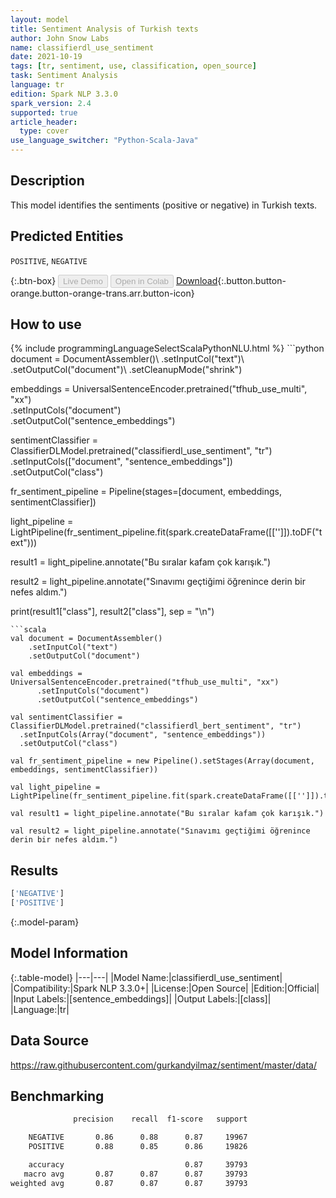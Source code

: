 ```yaml
---
layout: model
title: Sentiment Analysis of Turkish texts
author: John Snow Labs
name: classifierdl_use_sentiment
date: 2021-10-19
tags: [tr, sentiment, use, classification, open_source]
task: Sentiment Analysis
language: tr
edition: Spark NLP 3.3.0
spark_version: 2.4
supported: true
article_header:
  type: cover
use_language_switcher: "Python-Scala-Java"
---
```


## Description

This model identifies the sentiments (positive or negative) in Turkish texts.

## Predicted Entities

`POSITIVE`, `NEGATIVE`

{:.btn-box}
<button class="button button-orange" disabled>Live Demo</button>
<button class="button button-orange" disabled>Open in Colab</button>
[Download](https://s3.amazonaws.com/auxdata.johnsnowlabs.com/public/models/classifierdl_use_sentiment_tr_3.3.0_2.4_1634634525008.zip){:.button.button-orange.button-orange-trans.arr.button-icon}

## How to use



<div class="tabs-box" markdown="1">
{% include programmingLanguageSelectScalaPythonNLU.html %}
```python
document = DocumentAssembler()\
    .setInputCol("text")\
    .setOutputCol("document")\
    .setCleanupMode("shrink")

embeddings = UniversalSentenceEncoder.pretrained("tfhub_use_multi", "xx") \
      .setInputCols("document") \
      .setOutputCol("sentence_embeddings")

sentimentClassifier = ClassifierDLModel.pretrained("classifierdl_use_sentiment", "tr") \
  .setInputCols(["document", "sentence_embeddings"]) \
  .setOutputCol("class")

fr_sentiment_pipeline = Pipeline(stages=[document, embeddings, sentimentClassifier])

light_pipeline = LightPipeline(fr_sentiment_pipeline.fit(spark.createDataFrame([['']]).toDF("text")))

result1 = light_pipeline.annotate("Bu sıralar kafam çok karışık.")

result2 = light_pipeline.annotate("Sınavımı geçtiğimi öğrenince derin bir nefes aldım.")

print(result1["class"], result2["class"], sep = "\n")
```
```scala
val document = DocumentAssembler()
    .setInputCol("text")
    .setOutputCol("document")

val embeddings = UniversalSentenceEncoder.pretrained("tfhub_use_multi", "xx")
      .setInputCols("document")
      .setOutputCol("sentence_embeddings")

val sentimentClassifier = ClassifierDLModel.pretrained("classifierdl_bert_sentiment", "tr")
  .setInputCols(Array("document", "sentence_embeddings"))
  .setOutputCol("class")

val fr_sentiment_pipeline = new Pipeline().setStages(Array(document, embeddings, sentimentClassifier))

val light_pipeline = LightPipeline(fr_sentiment_pipeline.fit(spark.createDataFrame([['']]).toDF("text")))

val result1 = light_pipeline.annotate("Bu sıralar kafam çok karışık.")

val result2 = light_pipeline.annotate("Sınavımı geçtiğimi öğrenince derin bir nefes aldım.")
```
</div>

## Results

```bash
['NEGATIVE']
['POSITIVE']
```

{:.model-param}
## Model Information

{:.table-model}
|---|---|
|Model Name:|classifierdl_use_sentiment|
|Compatibility:|Spark NLP 3.3.0+|
|License:|Open Source|
|Edition:|Official|
|Input Labels:|[sentence_embeddings]|
|Output Labels:|[class]|
|Language:|tr|

## Data Source

https://raw.githubusercontent.com/gurkandyilmaz/sentiment/master/data/

## Benchmarking

```bash
              precision    recall  f1-score   support

    NEGATIVE       0.86      0.88      0.87     19967
    POSITIVE       0.88      0.85      0.86     19826

    accuracy                           0.87     39793
   macro avg       0.87      0.87      0.87     39793
weighted avg       0.87      0.87      0.87     39793
```